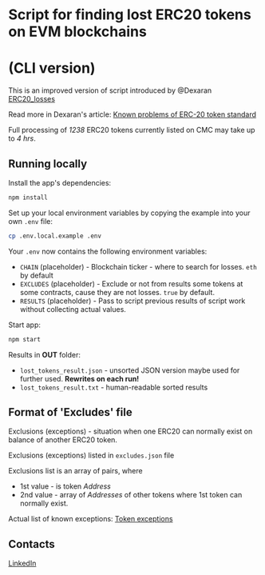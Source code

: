 # Script for finding lost ERC20 tokens on EVM blockchains 
# (CLI version)

This is an improved version of script introduced by @Dexaran [ERC20_losses](https://dexaran.github.io/erc20_losses/)

Read more in Dexaran's article: [Known problems of ERC-20 token standard](https://dexaran820.medium.com/known-problems-of-erc20-token-standard-e98887b9532c)

Full processing of *1238* ERC20 tokens currently listed on CMC may take up to *4 hrs*.

## Running locally

Install the app's dependencies:

```bash
npm install
```

Set up your local environment variables by copying the example into your own `.env` file:

```bash
cp .env.local.example .env
```

Your `.env` now contains the following environment variables:

- `CHAIN` (placeholder) - Blockchain ticker - where to search for losses. `eth` by default
- `EXCLUDES` (placeholder) - Exclude or not from results some tokens at some contracts, cause they are not losses. `true` by default.
- `RESULTS` (placeholder) - Pass to script previous results of script work without collecting actual values.

Start app:

```bash
npm start
```

Results in **OUT** folder:
- `lost_tokens_result.json` - unsorted JSON version maybe used for further used. **Rewrites on each run!**   
- `lost_tokens_result.txt` - human-readable sorted results

## Format of 'Excludes' file

Exclusions (exceptions) - situation when one ERC20 can normally exist on balance of another ERC20 token.

Exclusions (exceptions) listed in `excludes.json` file

Exclusions list is an array of pairs, where 
 - 1st value - is token *Address*
 - 2nd value - array of *Addresses* of other tokens where 1st token can normally exist.

Actual list of known exceptions: [Token exceptions](https://gist.github.com/Dexaran/7ace3507f3e9f36cdcb56f96b96c6fb2)

## Contacts

[LinkedIn](https://www.linkedin.com/in/aleksandr-s-terekhov/)
